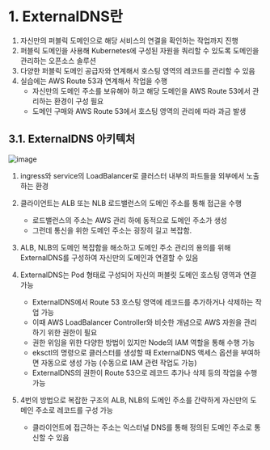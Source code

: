 # 1. ExternalDNS란
1) 자신만의 퍼블릭 도메인으로 해당 서비스의 연결을 확인하는 작업까지 진행
2) 퍼블릭 도메인을 사용해 Kubernetes에 구성된 자원을 쿼리할 수 있도록 도메인을 관리하는 오픈소스 솔루션
3) 다양한 퍼블릭 도메인 공급자와 연계해서 호스팅 영역의 레코드를 관리할 수 있음
4) 실습에는 AWS Route 53과 연계해서 작업을 수행
   - 자신만의 도메인 주소를 보유해야 하고 해당 도메인을 AWS Route 53에서 관리하는 환경이 구성 필요
   -  도메인 구매와 AWS Route 53에서 호스팅 영역의 관리에 따라 과금 발생
     
## 3.1. ExternalDNS 아키텍처

![image](https://github.com/devhyunuk/eks-cloudnet/assets/49749510/1d34e7a4-eab7-4e18-9481-8de361148ba8)

1) ingress와 service의 LoadBalancer로 클러스터 내부의 파드들을 외부에서 노출하는 환경
2) 클라이언트는 ALB 또는 NLB 로드밸런스의 도메인 주소를 통해 접근을 수행
   - 로드밸런스의 주소는 AWS 관리 하에 동적으로 도메인 주소가 생성
   - 그런데 통신을 위한 도메인 주소는 굉장히 길고 복잡함.
  
3) ALB, NLB의 도메인 복잡함을 해소하고 도메인 주소 관리의 용의를 위해 ExternalDNS를 구성하여 자신만의 도메인과 연결할 수 있음
4) ExternalDNS는 Pod 형태로 구성되어 자신의 퍼블릿 도메인 호스팅 영역과 연결 가능
    - ExternalDNS에서 Route 53 호스팅 영역에 레코드를 추가하거나 삭제하는 작업 가능
    - 이때 AWS LoadBalancer Controller와 비슷한 개념으로 AWS 자원을 관리하기 위한 권한이 필요
    - 권한 위임을 위한 다양한 방법이 있지만 Node의 IAM 역할을 통해 수행 가능
    - eksctl의 명령으로 클러스터를 생성할 때 ExternalDNS 액세스 옵션을 부여하면 자동으로 생성 가능 (수동으로 IAM 관련 작업도 가능)
    - ExternalDNS의 권한이 Route 53으로 레코드 추가나 삭제 등의 작업을 수행 가능
  
5) 4번의 방법으로 복잡한 구조의 ALB, NLB의 도메인 주소를 간략하게 자신만의 도메인 주소로 레코드를 구성 가능
   -  클라이언트에 접근하는 주소는 익스터널 DNS를 통해 정의된 도메인 주소로 통신할 수 있음


















